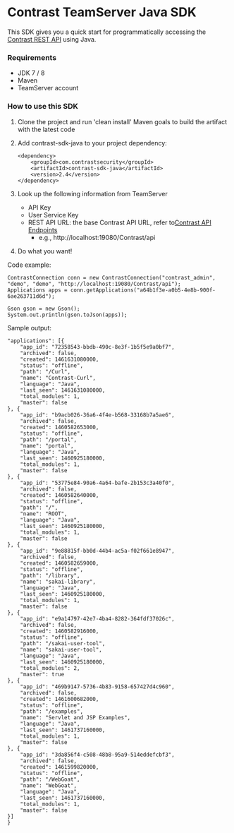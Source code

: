 # Contrast TeamServer Java SDK
This SDK gives you a quick start for programmatically accessing the [Contrast REST API](https://docs.contrastsecurity.com/dev_api1.html) using Java.

### Requirements
* JDK 7 / 8
* Maven
* TeamServer account
    
### How to use this SDK
1. Clone the project and run 'clean install' Maven goals to build the artifact with the latest code
2. Add contrast-sdk-java to your project dependency:

    ```
    <dependency>
        <groupId>com.contrastsecurity</groupId>
        <artifactId>contrast-sdk-java</artifactId>
        <version>2.4</version>
    </dependency>
    ```
3. Look up the following information from TeamServer
    * API Key
    * User Service Key
    * REST API URL: the base Contrast API URL, refer to[Contrast API Endpoints]( https://support.contrastsecurity.com/entries/24184040-API-Endpoints)
        * e.g., http://localhost:19080/Contrast/api
4. Do what you want!

Code example:
```
ContrastConnection conn = new ContrastConnection("contrast_admin", "demo", "demo", "http://localhost:19080/Contrast/api");
Applications apps = conn.getApplications("a64b1f3e-a0b5-4e8b-900f-6ae263711d6d");

Gson gson = new Gson();
System.out.println(gson.toJson(apps));
```

Sample output:
```
"applications": [{
	"app_id": "72358543-bbdb-490c-8e3f-1b5f5e9a0bf7",
	"archived": false,
	"created": 1461631080000,
	"status": "offline",
	"path": "/Curl",
	"name": "Contrast-Curl",
	"language": "Java",
	"last_seen": 1461631080000,
	"total_modules": 1,
	"master": false
}, {
	"app_id": "b9acb026-36a6-4f4e-b568-33168b7a5ae6",
	"archived": false,
	"created": 1460582653000,
	"status": "offline",
	"path": "/portal",
	"name": "portal",
	"language": "Java",
	"last_seen": 1460925180000,
	"total_modules": 1,
	"master": false
}, {
	"app_id": "53775e84-90a6-4a64-bafe-2b153c3a40f0",
	"archived": false,
	"created": 1460582640000,
	"status": "offline",
	"path": "/",
	"name": "ROOT",
	"language": "Java",
	"last_seen": 1460925180000,
	"total_modules": 1,
	"master": false
}, {
	"app_id": "9e88815f-bb0d-44b4-ac5a-f02f661e8947",
	"archived": false,
	"created": 1460582659000,
	"status": "offline",
	"path": "/library",
	"name": "sakai-library",
	"language": "Java",
	"last_seen": 1460925180000,
	"total_modules": 1,
	"master": false
}, {
	"app_id": "e9a14797-42e7-4ba4-8282-364fdf37026c",
	"archived": false,
	"created": 1460582916000,
	"status": "offline",
	"path": "/sakai-user-tool",
	"name": "sakai-user-tool",
	"language": "Java",
	"last_seen": 1460925180000,
	"total_modules": 2,
	"master": true
}, {
	"app_id": "469b9147-5736-4b83-9158-657427d4c960",
	"archived": false,
	"created": 1461600682000,
	"status": "offline",
	"path": "/examples",
	"name": "Servlet and JSP Examples",
	"language": "Java",
	"last_seen": 1461737160000,
	"total_modules": 1,
	"master": false
}, {
	"app_id": "3da856f4-c508-48b8-95a9-514eddefcbf3",
	"archived": false,
	"created": 1461599820000,
	"status": "offline",
	"path": "/WebGoat",
	"name": "WebGoat",
	"language": "Java",
	"last_seen": 1461737160000,
	"total_modules": 1,
	"master": false
}]
}
```